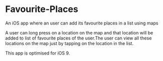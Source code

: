 # Favourite-Places
An iOS app where an user can add its favourite places in a list using maps

A user can long press on a location on the map and that location will be added to list of favourite places of the user.The user can view all these locations on the map just by tapping on the location in the list.

This app is optimised for iOS 9.
